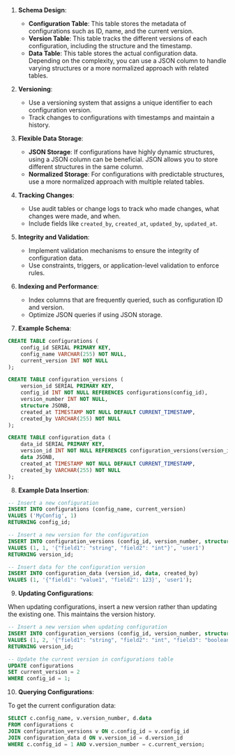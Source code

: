 1. **Schema Design**:
   - **Configuration Table**: This table stores the metadata of configurations such as ID, name, and the current version.
   - **Version Table**: This table tracks the different versions of each configuration, including the structure and the timestamp.
   - **Data Table**: This table stores the actual configuration data. Depending on the complexity, you can use a JSON column to handle varying structures or a more normalized approach with related tables.

2. **Versioning**:
   - Use a versioning system that assigns a unique identifier to each configuration version.
   - Track changes to configurations with timestamps and maintain a history.

3. **Flexible Data Storage**:
   - **JSON Storage**: If configurations have highly dynamic structures, using a JSON column can be beneficial. JSON allows you to store different structures in the same column.
   - **Normalized Storage**: For configurations with predictable structures, use a more normalized approach with multiple related tables.

4. **Tracking Changes**:
   - Use audit tables or change logs to track who made changes, what changes were made, and when.
   - Include fields like `created_by`, `created_at`, `updated_by`, `updated_at`.

5. **Integrity and Validation**:
   - Implement validation mechanisms to ensure the integrity of configuration data.
   - Use constraints, triggers, or application-level validation to enforce rules.

6. **Indexing and Performance**:
   - Index columns that are frequently queried, such as configuration ID and version.
   - Optimize JSON queries if using JSON storage.

7. **Example Schema**:

```sql
CREATE TABLE configurations (
    config_id SERIAL PRIMARY KEY,
    config_name VARCHAR(255) NOT NULL,
    current_version INT NOT NULL
);

CREATE TABLE configuration_versions (
    version_id SERIAL PRIMARY KEY,
    config_id INT NOT NULL REFERENCES configurations(config_id),
    version_number INT NOT NULL,
    structure JSONB,
    created_at TIMESTAMP NOT NULL DEFAULT CURRENT_TIMESTAMP,
    created_by VARCHAR(255) NOT NULL
);

CREATE TABLE configuration_data (
    data_id SERIAL PRIMARY KEY,
    version_id INT NOT NULL REFERENCES configuration_versions(version_id),
    data JSONB,
    created_at TIMESTAMP NOT NULL DEFAULT CURRENT_TIMESTAMP,
    created_by VARCHAR(255) NOT NULL
);
```

8. **Example Data Insertion**:

```sql
-- Insert a new configuration
INSERT INTO configurations (config_name, current_version)
VALUES ('MyConfig', 1)
RETURNING config_id;

-- Insert a new version for the configuration
INSERT INTO configuration_versions (config_id, version_number, structure, created_by)
VALUES (1, 1, '{"field1": "string", "field2": "int"}', 'user1')
RETURNING version_id;

-- Insert data for the configuration version
INSERT INTO configuration_data (version_id, data, created_by)
VALUES (1, '{"field1": "value1", "field2": 123}', 'user1');
```

9. **Updating Configurations**:

When updating configurations, insert a new version rather than updating the existing one. This maintains the version history.

```sql
-- Insert a new version when updating configuration
INSERT INTO configuration_versions (config_id, version_number, structure, created_by)
VALUES (1, 2, '{"field1": "string", "field2": "int", "field3": "boolean"}', 'user2')
RETURNING version_id;

-- Update the current version in configurations table
UPDATE configurations
SET current_version = 2
WHERE config_id = 1;
```

10. **Querying Configurations**:

To get the current configuration data:

```sql
SELECT c.config_name, v.version_number, d.data
FROM configurations c
JOIN configuration_versions v ON c.config_id = v.config_id
JOIN configuration_data d ON v.version_id = d.version_id
WHERE c.config_id = 1 AND v.version_number = c.current_version;
```
